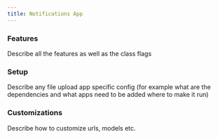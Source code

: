 ```yaml
---
title: Notifications App
---
```


### Features
Describe all the features as well as the class flags
### Setup
Describe any file upload app specific config (for example what are the dependencies and what apps need to be added where to make it run)
### Customizations
Describe how to customize urls, models etc.